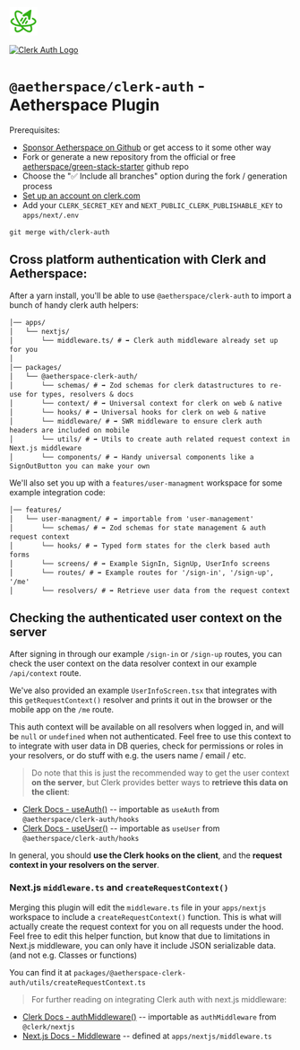 <a href="https://github.com/Aetherspace/green-stack-starter-demo#readme" target="_blank">
  <img src="/packages/@aetherspace/assets/AetherspaceLogo.svg" width="50" height="50" />
</a>

<p>
    <a href="https://clerk.com/" target="_blank">
        <img alt="Clerk Auth Logo" longdesc="Cross Platform Auth with Clerk" src="https://camo.githubusercontent.com/02b3799f98edbed5bafa868dbd884287f249d3153e53c34b3c05855adf2478a2/68747470733a2f2f696d672e736869656c64732e696f2f7374617469632f76313f7374796c653d666f722d7468652d6261646765266d6573736167653d436c65726b26636f6c6f723d364334374646266c6f676f3d436c65726b266c6f676f436f6c6f723d464646464646266c6162656c3d" />
    </a>
</p>

# `@aetherspace/clerk-auth` - Aetherspace Plugin

Prerequisites:
- [Sponsor Aetherspace on Github](https://github.com/Aetherspace/green-stack-starter-demo#readme) or get access to it some other way
- Fork or generate a new repository from the official or free [aetherspace/green-stack-starter](https://github.com/Aetherspace/green-stack-starter#readme) github repo
- Choose the "✅ Include all branches" option during the fork / generation process
- [Set up an account on clerk.com](https://clerk.com/)
- Add your `CLERK_SECRET_KEY` and `NEXT_PUBLIC_CLERK_PUBLISHABLE_KEY` to `apps/next/.env`

```shell
git merge with/clerk-auth
```

<p style={{ padding: "12px" }} />  

## Cross platform authentication with Clerk and Aetherspace:

After a yarn install, you'll be able to use `@aetherspace/clerk-auth` to import a bunch of handy clerk auth  helpers:

```shell
│── apps/
│   └── nextjs/
│       └── middleware.ts/ # ➡️ Clerk auth middleware already set up for you
│
│── packages/
│   └── @aetherspace-clerk-auth/
│       └── schemas/ # ➡️ Zod schemas for clerk datastructures to re-use for types, resolvers & docs
│       └── context/ # ➡️ Universal context for clerk on web & native
│       └── hooks/ # ➡️ Universal hooks for clerk on web & native
│       └── middleware/ # ➡️ SWR middleware to ensure clerk auth headers are included on mobile
│       └── utils/ # ➡️ Utils to create auth related request context in Next.js middleware
│       └── components/ # ➡️ Handy universal components like a SignOutButton you can make your own
```

We'll also set you up with a `features/user-managment` workspace for some example integration code:

```shell
│── features/
│   └── user-managment/ # ➡️ importable from 'user-management'
│       └── schemas/ # ➡️ Zod schemas for state management & auth request context
│       └── hooks/ # ➡️ Typed form states for the clerk based auth forms
│       └── screens/ # ➡️ Example SignIn, SignUp, UserInfo screens
│       └── routes/ # ➡️ Example routes for '/sign-in', '/sign-up', '/me'
│       └── resolvers/ # ➡️ Retrieve user data from the request context
```

<p style={{ padding: "12px" }} />  

## Checking the authenticated user context on the server

After signing in through our example `/sign-in` or `/sign-up` routes, you can check the user context on the data resolver context in our example `/api/context` route.

We've also provided an example `UserInfoScreen.tsx` that integrates with this `getRequestContext()` resolver and prints it out in the browser or the mobile app on the `/me` route.

This auth context will be available on all resolvers when logged in, and will be `null` or `undefined` when not authenticated. Feel free to use this context to to integrate with user data in DB queries, check for permissions or roles in your resolvers, or do stuff with e.g. the users name / email / etc.

> Do note that this is just the recommended way to get the user context **on the server**, but Clerk provides better ways to **retrieve this data on the client**:

- [Clerk Docs - useAuth()](https://clerk.com/docs/references/react/use-auth) -- importable as `useAuth` from `@aetherspace/clerk-auth/hooks`
- [Clerk Docs - useUser()](https://clerk.com/docs/references/react/use-user) -- importable as `useUser` from `@aetherspace/clerk-auth/hooks`

In general, you should **use the Clerk hooks on the client**, and the **request context in your resolvers on the server**.

<p style={{ padding: "12px" }} />  

### Next.js `middleware.ts` and `createRequestContext()`

Merging this plugin will edit the `middleware.ts` file in your `apps/nextjs` workspace to include a `createRequestContext()` function. This is what will actually create the request context for you on all requests under the hood. Feel free to edit this helper function, but know that due to limitations in Next.js middleware, you can only have it include JSON serializable data. (and not e.g. Classes or functions)

You can find it at `packages/@aetherspace-clerk-auth/utils/createRequestContext.ts`

> For further reading on integrating Clerk auth with next.js middleware:

- [Clerk Docs - authMiddleware()](https://clerk.com/docs/references/nextjs/auth-middleware) -- importable as `authMiddleware` from `@clerk/nextjs`
- [Next.js Docs - Middleware](https://nextjs.org/docs/app/building-your-application/routing/middleware) -- defined at `apps/nextjs/middleware.ts`
